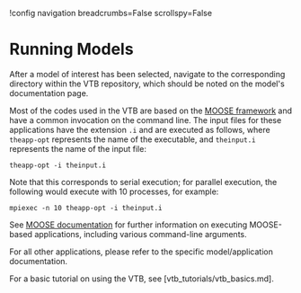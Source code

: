 !config navigation breadcrumbs=False scrollspy=False

# Running Models

After a model of interest has been selected, navigate to the corresponding directory
within the VTB repository, which should be noted on the model's documentation page.

Most of the codes used in the VTB are based on the [MOOSE framework](https://mooseframework.inl.gov/index.html)
and have a common invocation on the command line. The input files for these applications
have the extension `.i` and are executed as follows, where `theapp-opt` represents
the name of the executable, and `theinput.i` represents the name of the input file:

```
theapp-opt -i theinput.i
```

Note that this corresponds to serial execution; for parallel execution, the following
would execute with 10 processes, for example:

```
mpiexec -n 10 theapp-opt -i theinput.i
```

See [MOOSE documentation](https://mooseframework.inl.gov/application_usage/command_line_usage.html)
for further information on executing MOOSE-based applications, including various
command-line arguments.

For all other applications, please refer to the specific model/application documentation.

For a basic tutorial on using the VTB, see [vtb_tutorials/vtb_basics.md].
